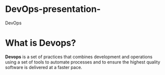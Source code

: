 # DevOps-presentation-
DevOps 

# What is Devops? 

**Devops** is a set of practices that combines development and operations using a set of tools to automate processes and to ensure the highest quality software is delivered at a faster pace.
